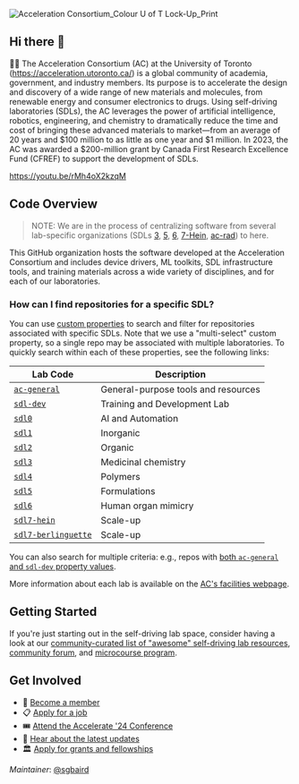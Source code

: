 ![Acceleration Consortium_Colour U of T Lock-Up_Print](https://github.com/AccelerationConsortium/.github/assets/45469701/3fd1e790-a511-4036-97a6-175408529c98)

<!---
![Acceleration Consortium_Colour Horizontal Wordmark_Digital](https://github.com/AccelerationConsortium/.github/assets/45469701/7b8f3da1-dc77-44bf-84af-2642d29f0ce8)
![Acceleration Consortium_Colour Wordmark_Print](https://github.com/AccelerationConsortium/.github/assets/45469701/a7521e9a-81e0-4d02-853c-3b94abc9bc7a)
--->

## Hi there 👋

<!--

**Here are some ideas to get you started:**

🙋‍♀️ A short introduction - what is your organization all about?
🌈 Contribution guidelines - how can the community get involved?
👩‍💻 Useful resources - where can the community find your docs? Is there anything else the community should know?
🍿 Fun facts - what does your team eat for breakfast?
🧙 Remember, you can do mighty things with the power of [Markdown](https://docs.github.com/github/writing-on-github/getting-started-with-writing-and-formatting-on-github/basic-writing-and-formatting-syntax)
-->

🙋‍♀️ The Acceleration Consortium (AC) at the University of Toronto (https://acceleration.utoronto.ca/) is a global community of academia, government, and industry members. Its purpose is to accelerate the design and discovery of a wide range of new materials and molecules, from renewable energy and consumer electronics to drugs. Using self-driving laboratories (SDLs), the AC leverages the power of artificial intelligence, robotics, engineering, and chemistry to dramatically reduce the time and cost of bringing these advanced materials to market—from an average of 20 years and $100 million to as little as one year and $1 million. In 2023, the AC was awarded a $200-million grant by Canada First Research Excellence Fund (CFREF) to support the development of SDLs.

https://youtu.be/rMh4oX2kzqM

## Code Overview

> NOTE: We are in the process of centralizing software from several lab-specific organizations (SDLs [3](https://github.com/AC-MedChem-SDL), [5](https://github.com/AC-Formulations-SDL), [6](https://github.com/AC-SDL6), [7-Hein](https://gitlab.com/heingroup), [ac-rad](https://github.com/ac-rad)) to here.

This GitHub organization hosts the software developed at the Acceleration Consortium and includes device drivers, ML toolkits, SDL infrastructure tools, and training materials across a wide variety of disciplines, and for each of our laboratories.

### How can I find repositories for a specific SDL?

You can use [custom properties](https://docs.github.com/en/organizations/managing-organization-settings/managing-custom-properties-for-repositories-in-your-organization) to search and filter for repositories associated with specific SDLs. Note that we use a "multi-select" custom property, so a single repo may be associated with multiple laboratories. To quickly search within each of these properties, see the following links:

| Lab Code | Description |
|----------|-------------|
| [`ac-general`](https://github.com/orgs/AccelerationConsortium/repositories?q=props.lab-designation%3Aac-general+sort%3Astars) | General-purpose tools and resources |
| [`sdl-dev`](https://github.com/orgs/AccelerationConsortium/repositories?q=props.lab-designation%3Asdl-dev+sort%3Astars) | Training and Development Lab |
| [`sdl0`](https://github.com/orgs/AccelerationConsortium/repositories?q=props.lab-designation%3Asdl0+sort%3Astars) | AI and Automation |
| [`sdl1`](https://github.com/orgs/AccelerationConsortium/repositories?q=props.lab-designation%3Asdl1+sort%3Astars) | Inorganic |
| [`sdl2`](https://github.com/orgs/AccelerationConsortium/repositories?q=props.lab-designation%3Asdl2+sort%3Astars) | Organic |
| [`sdl3`](https://github.com/orgs/AccelerationConsortium/repositories?q=props.lab-designation%3Asdl3+sort%3Astars) | Medicinal chemistry |
| [`sdl4`](https://github.com/orgs/AccelerationConsortium/repositories?q=props.lab-designation%3Asdl4+sort%3Astars) | Polymers |
| [`sdl5`](https://github.com/orgs/AccelerationConsortium/repositories?q=props.lab-designation%3Asdl5+sort%3Astars) | Formulations |
| [`sdl6`](https://github.com/orgs/AccelerationConsortium/repositories?q=props.lab-designation%3Asdl6+sort%3Astars) | Human organ mimicry |
| [`sdl7-hein`](https://github.com/orgs/AccelerationConsortium/repositories?q=props.lab-designation%3Asdl7-hein+sort%3Astars) | Scale-up |
| [`sdl7-berlinguette`](https://github.com/orgs/AccelerationConsortium/repositories?q=props.lab-designation%3Asdl7-berlinguette+sort%3Astars) | Scale-up |

You can also search for multiple criteria: e.g., repos with [both `ac-general` and `sdl-dev` property values](https://github.com/orgs/AccelerationConsortium/repositories?q=props.lab-designation%3Aac-general+props.lab-designation%3Asdl-dev+sort%3Astars).

More information about each lab is available on the [AC's facilities webpage](https://acceleration.utoronto.ca/facilities).

## Getting Started

If you're just starting out in the self-driving lab space, consider having a look at our [community-curated list of "awesome" self-driving lab resources](https://github.com/AccelerationConsortium/awesome-self-driving-labs), [community forum](https://accelerated-discovery.org), and [microcourse program](https://ac-microcourses.readthedocs.io).

<!---
TODO: Once we have more teams set up (including deciding whether e.g., sdl0 would have ac-staff as a parent team), we can link to those as well. Maybe have `[repos] [team]` within the bulleted list or similar
-->

<!---

## Affiliate GitHub Organizations
- 🤖 [AC-RAD](https://github.com/ac-rad): Robotics-assisted Accelerated Discovery
- 📜 [AC-Classroom](https://github.com/AC-Classroom): An organization for managing GitHub Classroom assignment templates
- 👨‍💻 [AC-BO-Hackathon](https://github.com/AC-BO-Hackathon): An organization for the Bayesian Optimization Hackathon for Chemistry and Materials
- 💧 [AC-Formulations-SDL](https://github.com/AC-Formulations-SDL): The AC formulations self-driving lab (SDL5)
- 💊 [AC-MedChem-SDL](https://github.com/AC-MedChem-SDL): The AC medicinal chemistry self-driving laboratory (SDL3)
- 🫀 [AC-SDL6](https://github.com/AC-SDL6): The AC human organ mimicry self-driving lab (SDL6)
- 🧪 [Hein Lab](https://gitlab.com/heingroup): Some AC-funded code from Jason Hein's lab at UBC is hosted on gitlab (SDL7-Hein)

--->

## Get Involved
- 👥 [Become a member](https://zr2z766pxls.typeform.com/to/Iter1eZR)
- 📋 [Apply for a job](https://acceleration.utoronto.ca/news/were-hiring)
- 🎟️ [Attend the Accelerate '24 Conference](https://www.accelerate24.ca/)
- 📣 [Hear about the latest updates](https://accelerationconsortium.substack.com/)
- 🏛️ [Apply for grants and fellowships](https://acceleration.utoronto.ca/programs)

_Maintainer_: [@sgbaird](https://github.com/sgbaird)

<!--- - 🌈 To get involved, - 👩‍💻 - 📫 acceleration@utoronto.ca -->

